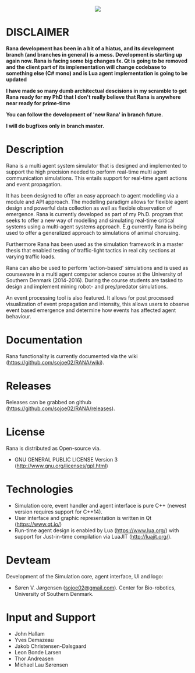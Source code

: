 
<p align="center">
  <img src=https://raw.githubusercontent.com/sojoe02/RANA/master/images/ranalogo.png />
</p>

# DISCLAIMER

**Rana development has been in a bit of a hiatus, and its development branch (and branches in general) is a mess. Development is starting up again now. Rana is facing some big changes fx. Qt is going to be removed and the client part of its implementation will change codebase to something else (C# mono) and is Lua agent implementation is going to be updated**

**I have made so many dumb architectual descisions in my scramble to get Rana ready for my PhD that I don't really believe that Rana is anywhere near ready for prime-time**

**You can follow the development of 'new Rana' in branch future.**

**I will do bugfixes only in branch master.**


# Description

Rana is a multi agent system simulator that is designed and implemented to support the high precision needed to perform real-time multi agent communication simulations. This entails support for real-time agent actions and event propagation.

It has been designed to offer an easy approach to agent modelling via a module and API approach. The modelling paradigm allows for flexible agent design and powerful data collection as well as flexible observation of emergence. Rana is currently developed as part of my Ph.D. program that seeks to offer a new way of modelling and simulating real-time critical systems using a multi-agent systems approach. E.g currently Rana is being used to offer a generalized approach to simulations of animal chorusing.

Furthermore Rana has been used as the simulation framework in a master thesis that enabled testing of traffic-light tactics in real city sections at varying traffic loads. 

Rana can also be used to perform 'action-based' simulations and is used as courseware in a multi agent computer science course at the University of Southern Denmark (2014-2016). During the course students are tasked to design and implement mining robot- and prey/predator simulations.

An event processing tool is also featured. It allows for post processed visualization of event propagation and intensity, this allows users to observe event based emergence and determine how events has affected agent behaviour.


# Documentation

Rana functionality is currently documented via the wiki (https://github.com/sojoe02/RANA/wiki).

# Releases

Releases can be grabbed on github (https://github.com/sojoe02/RANA/releases).

# License

Rana is distributed as Open-source via.
* GNU GENERAL PUBLIC LICENSE Version 3 (http://www.gnu.org/licenses/gpl.html)

# Technologies

* Simulation core, event handler and agent interface is pure C++ (newest version requires support for C++14).
* User interface and graphic representation is written in Qt (https://www.qt.io/)
* Run-time agent design is enabled by Lua (https://www.lua.org/) with support for Just-in-time compilation via LuaJIT (http://luajit.org/).


# Devteam

 Development of the Simulation core, agent interface, UI and logo: 
 
 * Søren V. Jørgensen (sojoe02@gmail.com). Center for Bio-robotics, University of Southern Denmark.

# Input and Support

 * John Hallam
 * Yves Demazeau
 * Jakob Christensen-Dalsgaard
 * Leon Bonde Larsen
 * Thor Andreasen
 * Michael Lau Sørensen

